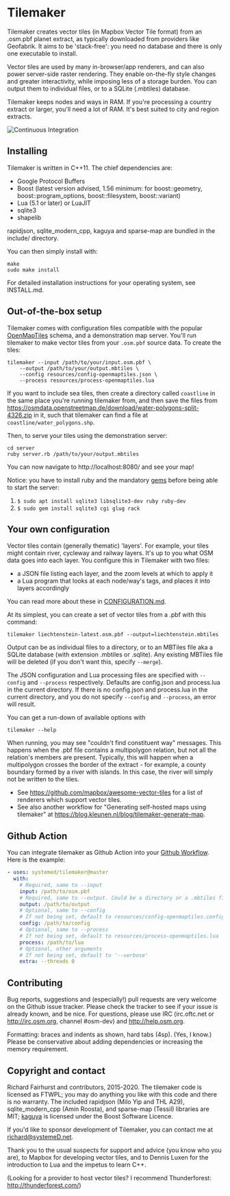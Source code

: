 # Tilemaker

Tilemaker creates vector tiles (in Mapbox Vector Tile format) from an .osm.pbf planet extract, as typically downloaded from providers like Geofabrik. It aims to be 'stack-free': you need no database and there is only one executable to install.

Vector tiles are used by many in-browser/app renderers, and can also power server-side raster rendering. They enable on-the-fly style changes and greater interactivity, while imposing less of a storage burden. You can output them to individual files, or to a SQLite (.mbtiles) database.

Tilemaker keeps nodes and ways in RAM. If you're processing a country extract or larger, you'll need a lot of RAM. It's best suited to city and region extracts.

![Continuous Integration](https://github.com/systemeD/tilemaker/workflows/Continuous%20Integration/badge.svg)

## Installing

Tilemaker is written in C++11. The chief dependencies are:

* Google Protocol Buffers
* Boost (latest version advised, 1.56 minimum: for boost::geometry, boost::program_options, boost::filesystem, boost::variant)
* Lua (5.1 or later) or LuaJIT
* sqlite3
* shapelib

rapidjson, sqlite_modern_cpp, kaguya and sparse-map are bundled in the include/ directory.

You can then simply install with:

    make
    sudo make install
	
For detailed installation instructions for your operating system, see INSTALL.md.

## Out-of-the-box setup

Tilemaker comes with configuration files compatible with the popular [OpenMapTiles](https://openmaptiles.org) schema, and a demonstration map server. You'll run tilemaker to make vector tiles from your `.osm.pbf` source data. To create the tiles:

    tilemaker --input /path/to/your/input.osm.pbf \
        --output /path/to/your/output.mbtiles \
        --config resources/config-openmaptiles.json \
        --process resources/process-openmaptiles.lua

If you want to include sea tiles, then create a directory called `coastline` in the same place you're running tilemaker from, and then save the files from https://osmdata.openstreetmap.de/download/water-polygons-split-4326.zip in it, such that tilemaker can find a file at `coastline/water_polygons.shp`.

Then, to serve your tiles using the demonstration server:

    cd server
    ruby server.rb /path/to/your/output.mbtiles

You can now navigate to http://localhost:8080/ and see your map!

Notice: you have to install ruby and the mandatory [gems](https://en.wikipedia.org/wiki/RubyGems) before being able to start the server:    

1. `$ sudo apt install sqlite3 libsqlite3-dev ruby ruby-dev`
2. `$ sudo gem install sqlite3 cgi glug rack`

## Your own configuration

Vector tiles contain (generally thematic) 'layers'. For example, your tiles might contain river, cycleway and railway layers. It's up to you what OSM data goes into each layer. You configure this in Tilemaker with two files:

* a JSON file listing each layer, and the zoom levels at which to apply it
* a Lua program that looks at each node/way's tags, and places it into layers accordingly

You can read more about these in [CONFIGURATION.md](CONFIGURATION.md).

At its simplest, you can create a set of vector tiles from a .pbf with this command:

    tilemaker liechtenstein-latest.osm.pbf --output=liechtenstein.mbtiles

Output can be as individual files to a directory, or to an MBTiles file aka a SQLite database (with extension .mbtiles or .sqlite). Any existing MBTiles file will be deleted (if you don't want this, specify `--merge`).

The JSON configuration and Lua processing files are specified with `--config` and `--process` respectively. Defaults are config.json and process.lua in the current directory. If there is no config.json and process.lua in the current directory, and you do not specify `--config` and `--process`, an error will result.

You can get a run-down of available options with

    tilemaker --help

When running, you may see "couldn't find constituent way" messages. This happens when the .pbf file contains a multipolygon relation, but not all the relation's members are present. Typically, this will happen when a multipolygon crosses the border of the extract - for example, a county boundary formed by a river with islands. In this case, the river will simply not be written to the tiles.

* See https://github.com/mapbox/awesome-vector-tiles for a list of renderers which support vector tiles.
* See also another workflow for "Generating self-hosted maps using tilemaker" at https://blog.kleunen.nl/blog/tilemaker-generate-map.

## Github Action
You can integrate tilemaker as Github Action into your [Github Workflow](https://help.github.com/en/actions).  
Here is the example:
```yaml
- uses: systemed/tilemaker@master
  with:
    # Required, same to --input
    input: /path/to/osm.pbf
    # Required, same to --output. Could be a directory or a .mbtiles files
    output: /path/to/output
    # Optional, same to --config
    # If not being set, default to resources/config-openmaptiles.config
    config: /path/to/config
    # Optional, same to --process
    # If not being set, default to resources/process-openmaptiles.lua
    process: /path/to/lua
    # Optional, other arguments
    # If not being set, default to '--verbose'
    extra: --threads 0
```

## Contributing

Bug reports, suggestions and (especially!) pull requests are very welcome on the Github issue tracker. Please check the tracker to see if your issue is already known, and be nice. For questions, please use IRC (irc.oftc.net or http://irc.osm.org, channel #osm-dev) and http://help.osm.org.

Formatting: braces and indents as shown, hard tabs (4sp). (Yes, I know.) Please be conservative about adding dependencies or increasing the memory requirement.

## Copyright and contact

Richard Fairhurst and contributors, 2015-2020. The tilemaker code is licensed as FTWPL; you may do anything you like with this code and there is no warranty. The included rapidjson (Milo Yip and THL A29), sqlite_modern_cpp (Amin Roosta), and sparse-map (Tessil) libraries are MIT; [kaguya](https://github.com/satoren/kaguya) is licensed under the Boost Software Licence.

If you'd like to sponsor development of Tilemaker, you can contact me at richard@systemeD.net.

Thank you to the usual suspects for support and advice (you know who you are), to Mapbox for developing vector tiles, and to Dennis Luxen for the introduction to Lua and the impetus to learn C++.

(Looking for a provider to host vector tiles? I recommend Thunderforest: http://thunderforest.com/)
